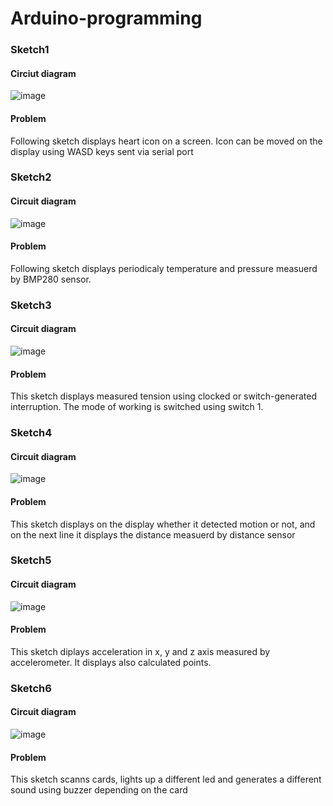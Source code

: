 # Arduino-programming

### Sketch1

#### Circiut diagram

![image](https://user-images.githubusercontent.com/81929485/159482903-212ba6b3-efb5-4ff5-88a6-17dd42c60501.png)


#### Problem
<p>Following sketch displays heart icon on a screen. Icon can be moved on the display using WASD keys sent via serial port</p>

### Sketch2

#### Circuit diagram

![image](https://user-images.githubusercontent.com/81929485/160672475-1ff8bee9-8097-4b1e-8150-0cadafb795e5.png)

#### Problem
<p>Following sketch displays periodicaly temperature and pressure measuerd by BMP280 sensor.</p>

### Sketch3

#### Circuit diagram
![image](https://user-images.githubusercontent.com/81929485/161784844-9963acaf-6f32-4ce4-aeb3-7793c625bb36.png)

#### Problem
<p>This sketch displays measured tension using clocked or switch-generated interruption. The mode of working is switched using switch 1.</p>

### Sketch4

#### Circuit diagram
![image](https://user-images.githubusercontent.com/81929485/163117950-2bdb9d4d-aeb9-4209-93d4-134646d1cdeb.png)

#### Problem
<p>This sketch displays on the display whether it detected motion or not, and on the next line it displays the distance measuerd by distance sensor</p>

### Sketch5

#### Circuit diagram
![image](https://user-images.githubusercontent.com/81929485/164208556-93eb1a42-afbb-49ee-bb5f-8f4f5e9dc1d1.png)

#### Problem
<p>This sketch diplays acceleration in x, y and z axis measured by accelerometer. It displays also calculated points.</p>

### Sketch6

#### Circuit diagram
![image](https://user-images.githubusercontent.com/81929485/165456631-6c0f929b-36cc-4aa2-bc15-7f2726bf6dbd.png)

#### Problem
<p>This sketch scanns cards, lights up a different led and generates a different sound using buzzer depending on the card</p>
